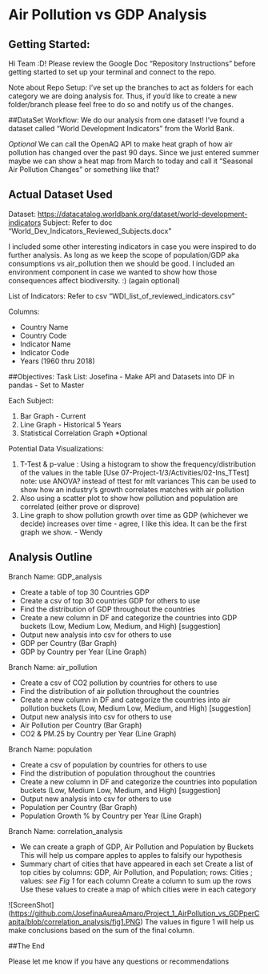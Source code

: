 # Air Pollution vs GDP Analysis
## Getting Started:
Hi Team :D!
Please review the Google Doc “Repository Instructions” before getting started to set up your terminal and connect to the repo.

Note about Repo Setup:
I’ve set up the branches to act as folders for each category we are doing analysis for. 
Thus, if you’d like to create a new folder/branch please feel free to do so and notify us of the changes. 

##DataSet Workflow:
We do our analysis from one dataset! I’ve found a dataset called “World Development Indicators” from the World Bank. 

*Optional*
We can call the OpenAQ API to make heat graph of how air pollution has changed over the past 90 days. 
Since we just entered summer maybe we can show a heat map from March to today and call it “Seasonal Air Pollution Changes” or something like that?

## Actual Dataset Used
Dataset: https://datacatalog.worldbank.org/dataset/world-development-indicators
Subject:
Refer to doc “World_Dev_Indicators_Reviewed_Subjects.docx”

I included some other interesting indicators in case you were inspired to do further analysis. 
As long as we keep the scope of population/GDP aka consumptions vs air_pollution then we should be good. 
I included an environment component in case we wanted to show how those consequences affect biodiversity. :) (again optional)

List of Indicators:
Refer to csv “WDI_list_of_reviewed_indicators.csv”

Columns: 
- Country Name
- Country Code
- Indicator Name
- Indicator Code
- Years (1960 thru 2018)

##Objectives:
Task List: 
Josefina - Make API and Datasets into DF in pandas - Set to Master

Each Subject: 
1. Bar Graph - Current
2. Line Graph - Historical 5 Years
3. Statistical Correlation Graph *Optional

Potential Data Visualizations:
1. T-Test & p-value : Using a histogram to show the frequency/distribution of the values in the table [Use 07-Project-1/3/Activities/02-Ins_TTest] note: use ANOVA? instead of ttest for mlt variances
This can be used to show how an industry’s growth correlates matches with air pollution
2. Also using a scatter plot to show how pollution and population are correlated (either prove or disprove)
3. Line graph to show pollution growth over time as GDP (whichever we decide) increases over time - agree, I like this idea. It can be the first graph we show. - Wendy

## Analysis Outline <Alex>
Branch Name: GDP_analysis <Alex>
- Create a table of top 30 Countries GDP <Alex B>
- Create a csv of top 30 countries GDP for others to use
- Find the distribution of GDP throughout the countries 
- Create a new column in DF and categorize the countries into GDP buckets (Low, Medium Low, Medium, and High) [suggestion] 
- Output new analysis into csv for others to use
- GDP per Country (Bar Graph)
- GDP by Country per Year (Line Graph)
  
  
 Branch Name: air_pollution <Joyce>
- Create a csv of CO2 pollution by countries for others to use
- Find the distribution of air pollution throughout the countries 
- Create a new column in DF and categorize the countries into air pollution buckets (Low, Medium Low, Medium, and High) [suggestion]
- Output new analysis into csv for others to use
- Air Pollution per Country (Bar Graph)
- CO2 & PM.25 by Country per Year (Line Graph)
  
Branch Name: population <Wendy>
- Create a csv of population by countries for others to use
- Find the distribution of population throughout the countries 
- Create a new column in DF and categorize the countries into population buckets (Low, Medium Low, Medium, and High) [suggestion]
- Output new analysis into csv for others to use
- Population per Country (Bar Graph)
- Population Growth % by Country per Year (Line Graph)
  
Branch Name: correlation_analysis <All>
- We can create a graph of GDP, Air Pollution and Population by Buckets 
This will help us compare apples to apples to falsify our hypothesis
- Summary chart of cities that have appeared in each set
Create a list of top cities by columns: GDP, Air Pollution, and Population; rows: Cities ; values: *see Fig 1* for each column
Create a column to sum up the rows
Use these values to create a map of which cities were in each category

![ScreenShot] (https://github.com/JosefinaAureaAmaro/Project_1_AirPollution_vs_GDPperCapita/blob/correlation_analysis/fig1.PNG)
The values in figure 1 will help us make conclusions based on the sum of the final column. 

##The End

Please let me know if you have any questions or recommendations















